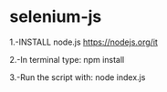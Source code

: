 # selenium-js
1.-INSTALL node.js https://nodejs.org/it

2.-In terminal type: npm install

3.-Run the script with: node index.js 
